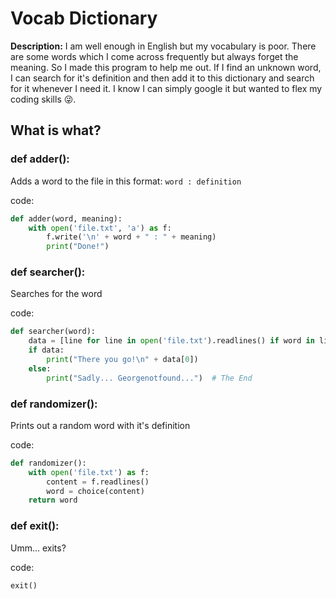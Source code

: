 # Vocab Dictionary

**Description:** I am well enough in English but my vocabulary is poor. There are some words which I come across frequently but always forget the meaning. So I made this program to help me out. If I find an unknown word, I can search for it's definition and then add it to this dictionary and search for it whenever I need it. I know I can simply google it but wanted to flex my coding skills 😜.

## What is what?

### def adder():
Adds a word to the file in this format:
`word : definition`

code:
```py
def adder(word, meaning):
    with open('file.txt', 'a') as f:
        f.write('\n' + word + " : " + meaning)
        print("Done!")
```

### def searcher():
Searches for the word

code:
```py
def searcher(word):
    data = [line for line in open('file.txt').readlines() if word in line]  # Checks if word exists
    if data:
        print("There you go!\n" + data[0])
    else:
        print("Sadly... Georgenotfound...")  # The End
```

### def randomizer():
Prints out a random word with it's definition

code:
```py
def randomizer():
    with open('file.txt') as f:
        content = f.readlines()
        word = choice(content)
    return word
```

### def exit():
Umm... exits?

code:
```py
exit()
```
